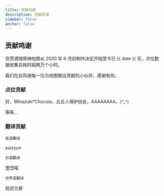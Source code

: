 ```yaml
---
title: 贡献鸣谢
description: 贡献鸣谢
sidebar: false
anchor: false
---
```


## 贡献鸣谢

空荧酒馆原神地图从 2020 年 6 月初制作决定开始至今已 <time> {{ date }} </time> 天，点位数据收集总耗时超两万个小时。

我们在此鸣谢每一位为地图做出贡献的小伙伴，感谢有你。

### 点位贡献

铃，Minazuki\*Chocola，丘丘人保护协会，AAAAAAAA，(\^\_^\)

等等...

<!-- <PointContribution></PointContribution> -->

### 翻译贡献

`英语翻译`

suizyun

`日语翻译`

壹団喵

`世界语翻译`

尉迟兰屏

<script setup>
import { ref } from 'vue';
import dayjs from 'dayjs';

const date = ref(dayjs().diff(dayjs('2020-06-1'), 'day'));
</script>
